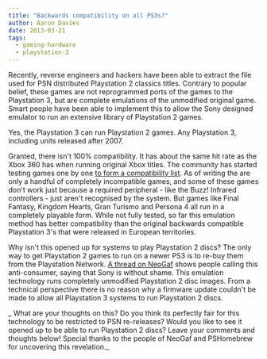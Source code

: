 ```yaml
---
title: "Backwards compatibility on all PS3s?"
author: Aaron Davies
date: 2013-03-21
tags:
  - gaming-hardware
  - playstation-3
---
```


Recently, reverse engineers and hackers have been able to extract the file used for PSN distributed Playstation 2 classics titles. Contrary to popular belief, these games are not reprogrammed ports of the games to the Playstation 3, but are complete emulations of the unmodified original game. Smart people have been able to implement this to allow the Sony designed emulator to run an extensive library of Playstation 2 games.

Yes, the Playstation 3 can run Playstation 2 games. Any Playstation 3, including units released after 2007.

Granted, there isn't 100% compatibility. It has about the same hit rate as the Xbox 360 has when running original Xbox titles. The community has started testing games one by one [to form a compatibility list](http://www.pshomebrew.net/wiki/PS2_Classics_Emulator_Compatibility_List). As of writing the are only a handful of completely incompatible games, and some of these games don't work just because a required peripheral - like the Buzz! Infrared controllers - just aren't recognised by the system. But games like Final Fantasy, Kingdom Hearts, Gran Turismo and Persona 4 all run in a completely playable form. While not fully tested, so far this emulation method has better compatibility than the original backwards compatible Playstation 3's that were released in European territories.

Why isn't this opened up for systems to play Playstation 2 discs? The only way to get Playstation 2 games to run on a newer PS3 is to re-buy them from the Playstation Network. [A thread on NeoGaf](http://www.neogaf.com/forum/showthread.php?t=526722) shows people calling this anti-consumer, saying that Sony is without shame. This emulation technology runs completely unmodified Playstation 2 disc images. From a technical perspective there is no reason why a firmware update couldn't be made to allow all Playstation 3 systems to run Playstation 2 discs.

_ What are your thoughts on this? Do you think its perfectly fair for this technology to be restricted to PSN re-releases? Would you like to see it opened up to be able to run Playstation 2 discs? Leave your comments and thoughts below! Special thanks to the people of NeoGaf and PSHomebrew for uncovering this revelation._
